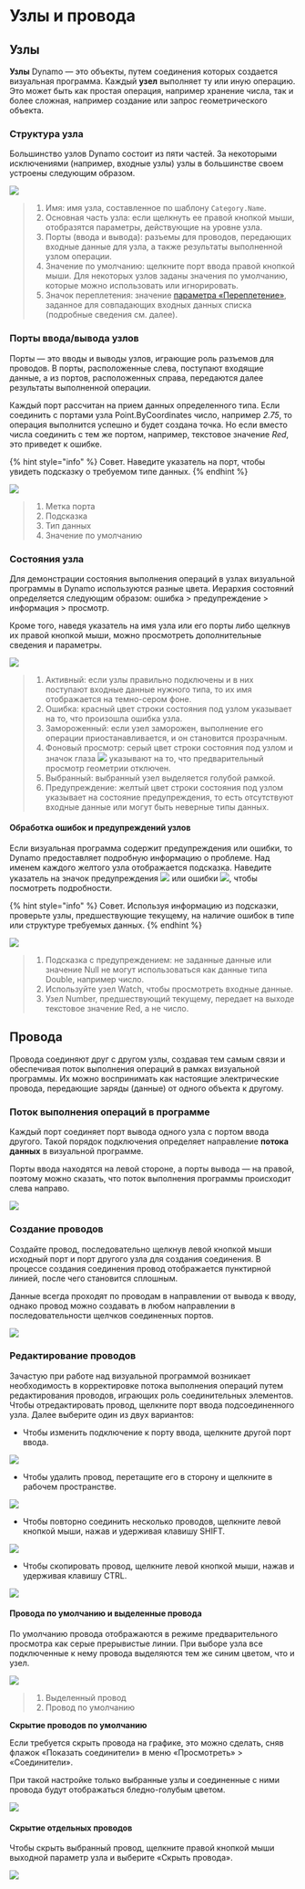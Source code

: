 # Узлы и провода

## Узлы

**Узлы** Dynamo — это объекты, путем соединения которых создается визуальная программа. Каждый **узел** выполняет ту или иную операцию. Это может быть как простая операция, например хранение числа, так и более сложная, например создание или запрос геометрического объекта.

### Структура узла

Большинство узлов Dynamo состоит из пяти частей. За некоторыми исключениями (например, входные узлы) узлы в большинстве своем устроены следующим образом.

![](<images/nodes and wires - nodes anatomy.jpg>)

> 1. Имя: имя узла, составленное по шаблону `Category.Name`.
> 2. Основная часть узла: если щелкнуть ее правой кнопкой мыши, отобразятся параметры, действующие на уровне узла.
> 3. Порты (ввода и вывода): разъемы для проводов, передающих входные данные для узла, а также результаты выполненной узлом операции.
> 4. Значение по умолчанию: щелкните порт ввода правой кнопкой мыши. Для некоторых узлов заданы значения по умолчанию, которые можно использовать или игнорировать.
> 5. Значок переплетения: значение [параметра «Переплетение»](../5\_essential\_nodes\_and\_concepts/5-4\_designing-with-lists/1-whats-a-list.md#lacing), заданное для совпадающих входных данных списка (подробные сведения см. далее).

### Порты ввода/вывода узлов

Порты — это вводы и выводы узлов, играющие роль разъемов для проводов. В порты, расположенные слева, поступают входящие данные, а из портов, расположенных справа, передаются далее результаты выполненной операции.

Каждый порт рассчитан на прием данных определенного типа. Если соединить с портами узла Point.ByCoordinates число, например _2.75_, то операция выполнится успешно и будет создана точка. Но если вместо числа соединить с тем же портом, например, текстовое значение _Red_, это приведет к ошибке.

{% hint style="info" %}
Совет. Наведите указатель на порт, чтобы увидеть подсказку о требуемом типе данных.
{% endhint %}

![](<images/nodes and wires - nodes input and tooltip.jpg>)

> 1. Метка порта
> 2. Подсказка
> 3. Тип данных
> 4. Значение по умолчанию

### Состояния узла

Для демонстрации состояния выполнения операций в узлах визуальной программы в Dynamo используются разные цвета. Иерархия состояний определяется следующим образом: ошибка > предупреждение > информация > просмотр.

Кроме того, наведя указатель на имя узла или его порты либо щелкнув их правой кнопкой мыши, можно просмотреть дополнительные сведения и параметры.

![](<images/nodes and wires - node states.jpg>)

> 1. Активный: если узлы правильно подключены и в них поступают входные данные нужного типа, то их имя отображается на темно-сером фоне.
> 2. Ошибка: красный цвет строки состояния под узлом указывает на то, что произошла ошибка узла.
> 3. Замороженный: если узел заморожен, выполнение его операции приостанавливается, и он становится прозрачным.
> 4. Фоновый просмотр: серый цвет строки состояния под узлом и значок глаза ![](<images/nodes and wires - preview off.jpg>) указывают на то, что предварительный просмотр геометрии отключен.
> 5. Выбранный: выбранный узел выделяется голубой рамкой.
> 6. Предупреждение: желтый цвет строки состояния под узлом указывает на состояние предупреждения, то есть отсутствуют входные данные или могут быть неверные типы данных.

#### Обработка ошибок и предупреждений узлов

Если визуальная программа содержит предупреждения или ошибки, то Dynamo предоставляет подробную информацию о проблеме. Над именем каждого желтого узла отображается подсказка. Наведите указатель на значок предупреждения ![](<images/nodes and wires - node warning icon.png>) или ошибки ![](<images/nodes and wires - node error icon.png>), чтобы посмотреть подробности.

{% hint style="info" %}
Совет. Используя информацию из подсказки, проверьте узлы, предшествующие текущему, на наличие ошибок в типе или структуре требуемых данных.
{% endhint %}

![](<images/nodes and wires - nodes with warning tooltip.jpg>)

> 1. Подсказка с предупреждением: не заданные данные или значение Null не могут использоваться как данные типа Double, например число.
> 2. Используйте узел Watch, чтобы просмотреть входные данные.
> 3. Узел Number, предшествующий текущему, передает на выходе текстовое значение Red, а не число.

## Провода

Провода соединяют друг с другом узлы, создавая тем самым связи и обеспечивая поток выполнения операций в рамках визуальной программы. Их можно воспринимать как настоящие электрические провода, передающие заряды (данные) от одного объекта к другому.

### Поток выполнения операций в программе <a href="#program-flow" id="program-flow"></a>

Каждый порт соединяет порт вывода одного узла с портом ввода другого. Такой порядок подключения определяет направление **потока данных** в визуальной программе.

Порты ввода находятся на левой стороне, а порты вывода — на правой, поэтому можно сказать, что поток выполнения программы происходит слева направо.

![](<images/nodes and wires - flow of data.jpg>)

### Создание проводов <a href="#creating-wires" id="creating-wires"></a>

Создайте провод, последовательно щелкнув левой кнопкой мыши исходный порт и порт другого узла для создания соединения. В процессе создания соединения провод отображается пунктирной линией, после чего становится сплошным.

Данные всегда проходят по проводам в направлении от вывода к вводу, однако провод можно создавать в любом направлении в последовательности щелчков соединенных портов.

![](<images/nodes and wires - creating a wire.gif>)

### Редактирование проводов <a href="#editing-wires" id="editing-wires"></a>

Зачастую при работе над визуальной программой возникает необходимость в корректировке потока выполнения операций путем редактирования проводов, играющих роль соединительных элементов. Чтобы отредактировать провод, щелкните порт ввода подсоединенного узла. Далее выберите один из двух вариантов:

* Чтобы изменить подключение к порту ввода, щелкните другой порт ввода.

![](<images/nodes and wires - edit wire change port (2).gif>)

* Чтобы удалить провод, перетащите его в сторону и щелкните в рабочем пространстве.

![](<images/nodes and wires - edit wires remove.gif>)

* Чтобы повторно соединить несколько проводов, щелкните левой кнопкой мыши, нажав и удерживая клавишу SHIFT.

![](<images/nodes and wires - edit multi ports.gif>)

* Чтобы скопировать провод, щелкните левой кнопкой мыши, нажав и удерживая клавишу CTRL.

![](<images/nodes and wires - duplicate wire.gif>)

#### Провода по умолчанию и выделенные провода <a href="#wire-previews" id="wire-previews"></a>

По умолчанию провода отображаются в режиме предварительного просмотра как серые прерывистые линии. При выборе узла все подключенные к нему провода выделяются тем же синим цветом, что и узел.

![](<images/nodes and wires - default vs highlighted wires.jpg>)

> 1. Выделенный провод
> 2. Провод по умолчанию

**Скрытие проводов по умолчанию**

Если требуется скрыть провода на графике, это можно сделать, сняв флажок «Показать соединители» в меню «Просмотреть» > «Соединители».

При такой настройке только выбранные узлы и соединенные с ними провода будут отображаться бледно-голубым цветом.

![](<images/nodes and wires - hide wires setting (1).gif>)

#### Скрытие отдельных проводов

Чтобы скрыть выбранный провод, щелкните правой кнопкой мыши выходной параметр узла и выберите «Скрыть провода».

![](<images/nodes and wires - hide selected wire.gif>)
